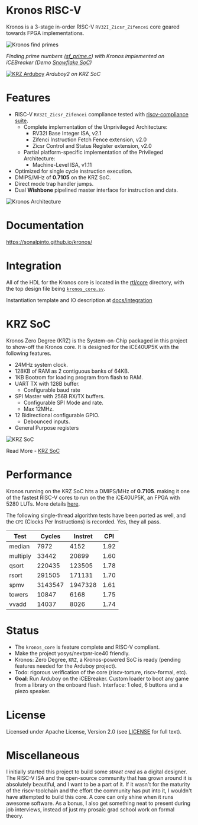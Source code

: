 # Kronos RISC-V

Kronos is a 3-stage in-order RISC-V `RV32I_Zicsr_Zifencei` core geared towards FPGA implementations.

![Kronos find primes](https://i.imgur.com/TlzIKzC.gif)

*Finding prime numbers ([sf_prime.c](src/snowflake/sf_prime.c)) with Kronos implemented on iCEBreaker (Demo [Snowflake SoC](https://sonalpinto.github.io/kronos/#/snowflake.md))*

[![KRZ Arduboy](http://img.youtube.com/vi/nveWIcuFHzo/0.jpg)](https://www.youtube.com/embed/nveWIcuFHzo)
*Arduboy2 on KRZ SoC*


# Features

- RISC-V `RV32I_Zicsr_Zifencei` compliance tested with [riscv-compliance suite](https://sonalpinto.github.io/kronos/#/compliance.md).
  * Complete implementation of the Unprivileged Architecture:
    - RV32I Base Integer ISA, v2.1
    - Zifenci Instruction Fetch Fence extension, v2.0
    - Zicsr Control and Status Register extension, v2.0
  * Partial platform-specific implementation of the Privileged Architecture:
    - Machine-Level ISA, v1.11
- Optimized for single cycle instruction execution.
- DMIPS/MHz of **0.7105** on the KRZ SoC.
- Direct mode trap handler jumps.
- Dual **Wishbone** pipelined master interface for instruction and data.

![Kronos Architecture](https://raw.githubusercontent.com/SonalPinto/kronos/master/docs/_images/kronos_arch.svg)
 
# Documentation

https://sonalpinto.github.io/kronos/


# Integration 

All of the HDL for the Kronos core is located in the [rtl/core](https://github.com/SonalPinto/kronos/tree/master/rtl/core) directory, with the top design file being [`kronos_core.sv`](rtl/core/kronos_core.sv).

Instantiation template and IO description at [docs/integration](https://sonalpinto.github.io/kronos/#/integration.md)


# KRZ SoC

Kronos Zero Degree (KRZ) is the System-on-Chip packaged in this project to show-off the Kronos core. It is designed for the iCE40UP5K with the following features.

  - 24MHz system clock.
  - 128KB of RAM as 2 contiguous banks of 64KB.
  - 1KB Bootrom for loading program from flash to RAM.
  - UART TX with 128B buffer.
      - Configurable baud rate
  - SPI Master with 256B RX/TX buffers.
      - Configurable SPI Mode and rate.
      - Max 12MHz.
  - 12 Bidirectional configurable GPIO.
      - Debounced inputs.
  - General Purpose registers

![KRZ SoC](https://raw.githubusercontent.com/SonalPinto/kronos/master/docs/_images/krz_soc.svg)

Read More - [KRZ SoC](https://sonalpinto.github.io/kronos/#/krz_soc.md)


# Performance
Kronos running on the KRZ SoC hits a DMIPS/MHz of **0.7105**. making it one of the fastest RISC-V cores to run on the the iCE40UP5K, an FPGA with 5280 LUTs. More details [here](https://sonalpinto.github.io/kronos/#/riscv_tests.md). 

The following single-thread algorithm tests have been ported as well, and the `CPI` (Clocks Per Instructions) is recorded. Yes, they all pass.


| Test | Cycles | Instret | CPI
| -----|--------|---------|----
median   |7972  | 4152    | 1.92
multiply |33442 | 20899   | 1.60
qsort    |220435| 123505  | 1.78
rsort    |291505| 171131  | 1.70
spmv     |3143547| 1947328 | 1.61
towers   |10847 | 6168    | 1.75
vvadd    |14037 | 8026    | 1.74


# Status

- The `kronos_core` is feature complete and RISC-V compliant.
- Make the project yosys/nextpnr-ice40 friendly.
- Kronos: Zero Degree, `KRZ`, a Kronos-powered SoC is ready (pending features needed for the Arduboy project).
- Todo: rigorous verification of the core (riscv-torture, riscv-formal, etc).
- **Goal**: Run Arduboy on the iCEBreaker. Custom loader to boot any game from a library on the onboard flash. Interface: 1 oled, 6 buttons and a piezo speaker.


# License

Licensed under Apache License, Version 2.0 (see [LICENSE](LICENSE) for full text).


# Miscellaneous

I initially started this project to build some _street cred_ as a digital designer. The RISC-V ISA and the open-source community that has grown around it is absolutely beautiful, and I want to be a part of it. If it wasn't for the maturity of the riscv-toolchain and the effort the community has put into it, I wouldn't have attempted to build this core. A core can only shine when it runs awesome software. As a bonus, I also get something neat to present during job interviews, instead of just my prosaic grad school work on formal theory.
